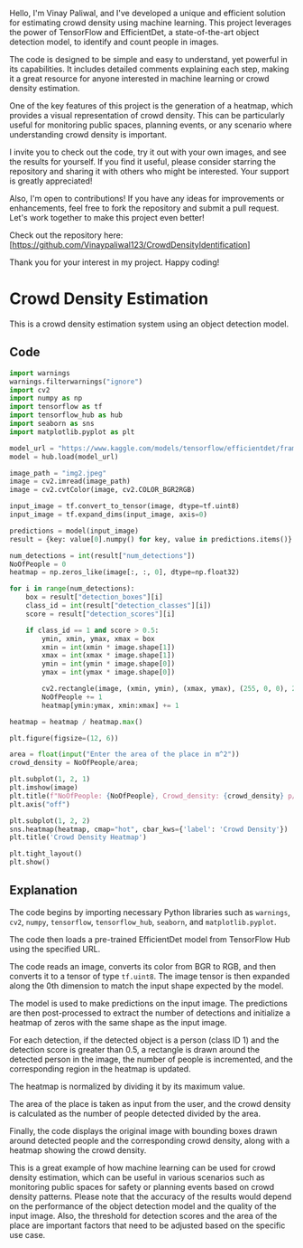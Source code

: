 Hello, I'm Vinay Paliwal, and I've developed a unique and efficient solution for estimating crowd density using machine learning. This project leverages the power of TensorFlow and EfficientDet, a state-of-the-art object detection model, to identify and count people in images.

The code is designed to be simple and easy to understand, yet powerful in its capabilities. It includes detailed comments explaining each step, making it a great resource for anyone interested in machine learning or crowd density estimation.

One of the key features of this project is the generation of a heatmap, which provides a visual representation of crowd density. This can be particularly useful for monitoring public spaces, planning events, or any scenario where understanding crowd density is important.

I invite you to check out the code, try it out with your own images, and see the results for yourself. If you find it useful, please consider starring the repository and sharing it with others who might be interested. Your support is greatly appreciated!

Also, I'm open to contributions! If you have any ideas for improvements or enhancements, feel free to fork the repository and submit a pull request. Let's work together to make this project even better!

Check out the repository here: [https://github.com/Vinaypaliwal123/CrowdDensityIdentification]

Thank you for your interest in my project. Happy coding!


# Crowd Density Estimation

This is a crowd density estimation system using an object detection model. 

## Code

```python
import warnings
warnings.filterwarnings("ignore") 
import cv2
import numpy as np
import tensorflow as tf
import tensorflow_hub as hub
import seaborn as sns
import matplotlib.pyplot as plt

model_url = "https://www.kaggle.com/models/tensorflow/efficientdet/frameworks/TensorFlow2/variations/d7/versions/1"
model = hub.load(model_url)

image_path = "img2.jpeg"
image = cv2.imread(image_path)
image = cv2.cvtColor(image, cv2.COLOR_BGR2RGB)

input_image = tf.convert_to_tensor(image, dtype=tf.uint8)
input_image = tf.expand_dims(input_image, axis=0)

predictions = model(input_image)
result = {key: value[0].numpy() for key, value in predictions.items()}

num_detections = int(result["num_detections"])
NoOfPeople = 0
heatmap = np.zeros_like(image[:, :, 0], dtype=np.float32)

for i in range(num_detections):
    box = result["detection_boxes"][i]
    class_id = int(result["detection_classes"][i])
    score = result["detection_scores"][i]

    if class_id == 1 and score > 0.5:
        ymin, xmin, ymax, xmax = box
        xmin = int(xmin * image.shape[1])
        xmax = int(xmax * image.shape[1])
        ymin = int(ymin * image.shape[0])
        ymax = int(ymax * image.shape[0])

        cv2.rectangle(image, (xmin, ymin), (xmax, ymax), (255, 0, 0), 2)
        NoOfPeople += 1
        heatmap[ymin:ymax, xmin:xmax] += 1

heatmap = heatmap / heatmap.max()

plt.figure(figsize=(12, 6))

area = float(input("Enter the area of the place in m^2"))
crowd_density = NoOfPeople/area;

plt.subplot(1, 2, 1)
plt.imshow(image)
plt.title(f"NoOfPeople: {NoOfPeople}, Crowd_density: {crowd_density} p/m^2")
plt.axis("off")

plt.subplot(1, 2, 2)
sns.heatmap(heatmap, cmap="hot", cbar_kws={'label': 'Crowd Density'})
plt.title('Crowd Density Heatmap')

plt.tight_layout()
plt.show()
```

## Explanation

The code begins by importing necessary Python libraries such as `warnings`, `cv2`, `numpy`, `tensorflow`, `tensorflow_hub`, `seaborn`, and `matplotlib.pyplot`.

The code then loads a pre-trained EfficientDet model from TensorFlow Hub using the specified URL.

The code reads an image, converts its color from BGR to RGB, and then converts it to a tensor of type `tf.uint8`. The image tensor is then expanded along the 0th dimension to match the input shape expected by the model.

The model is used to make predictions on the input image. The predictions are then post-processed to extract the number of detections and initialize a heatmap of zeros with the same shape as the input image.

For each detection, if the detected object is a person (class ID 1) and the detection score is greater than 0.5, a rectangle is drawn around the detected person in the image, the number of people is incremented, and the corresponding region in the heatmap is updated.

The heatmap is normalized by dividing it by its maximum value.

The area of the place is taken as input from the user, and the crowd density is calculated as the number of people detected divided by the area.

Finally, the code displays the original image with bounding boxes drawn around detected people and the corresponding crowd density, along with a heatmap showing the crowd density.

This is a great example of how machine learning can be used for crowd density estimation, which can be useful in various scenarios such as monitoring public spaces for safety or planning events based on crowd density patterns. Please note that the accuracy of the results would depend on the performance of the object detection model and the quality of the input image. Also, the threshold for detection scores and the area of the place are important factors that need to be adjusted based on the specific use case.
```
